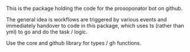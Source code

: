 This is the package holding the code for the prosoponator bot on github. 

The general idea is workflows are triggered by various events and immediately handover to code in this package, which uses ts (rather than yml) to go and do the task / logic.

Use the core and github library for types / gh functions.